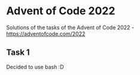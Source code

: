 # Advent of Code 2022

Solutions of the tasks of the Advent of Code 2022 - https://adventofcode.com/2022

## Task 1

Decided to use bash :D
